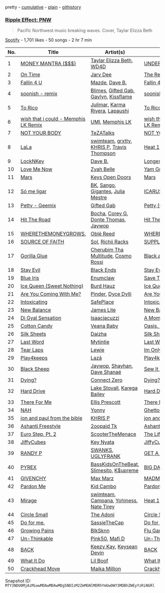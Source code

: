 pretty - [cumulative](/playlists/cumulative/37i9dQZF1DWVKZ0Z9y3Qew.md) - [plain](/playlists/plain/37i9dQZF1DWVKZ0Z9y3Qew) - [githistory](https://github.githistory.xyz/mackorone/spotify-playlist-archive/blob/main/playlists/plain/37i9dQZF1DWVKZ0Z9y3Qew)

### [Ripple Effect: PNW](https://open.spotify.com/playlist/37i9dQZF1DWVKZ0Z9y3Qew)

> Pacific Northwest music breaking waves\. Cover, Taylar Elizza Beth

[Spotify](https://open.spotify.com/user/spotify) - 1,701 likes - 50 songs - 2 hr 7 min

| No. | Title | Artist(s) | Album | Length |
|---|---|---|---|---|
| 1 | [MONEY MANTRA \($$$\)](https://open.spotify.com/track/0AoVzLAfAUGHNE8FMxaWXA) | [Taylar Elizza Beth](https://open.spotify.com/artist/0XE4mkNAnSI2molchwNfGQ), [WD4D](https://open.spotify.com/artist/53QqYQtqceXhifEin57aM3) | [UNDERCOVER LOVERGIRL](https://open.spotify.com/album/5ftcgh6Hixp42GIOlB1Fsq) | 2:34 |
| 2 | [On Time](https://open.spotify.com/track/3ToDN9fnVh1lg8WYifWYEE) | [Jarv Dee](https://open.spotify.com/artist/1sAKNLVFmAmxaurWLdmu1u) | [The Return Of The Jedi](https://open.spotify.com/album/5FP4vK7ADFEbK77rghjGoF) | 2:45 |
| 3 | [Fallin 4 U](https://open.spotify.com/track/6508S7RrqNgFaGkNlcnppp) | [Mazde](https://open.spotify.com/artist/60ELFqAhwT7jwRKJV6Rgfx), [Dave B.](https://open.spotify.com/artist/5bfqwcEcRrMhtY9smw3IeJ) | [Fallin 4 U](https://open.spotify.com/album/1YJ8tY6VZVWPmpedVPDvsa) | 2:05 |
| 4 | [soonish \- remix](https://open.spotify.com/track/0MFUEgA86y8cTDG23qZIO5) | [Blimes](https://open.spotify.com/artist/0vgKrXg0mdruX9v5DQkjQM), [Gifted Gab](https://open.spotify.com/artist/0qSaAqfR0p0oPm7Mv9Q1XT), [Gavlyn](https://open.spotify.com/artist/58ASRfojjs1J8bhyuUh1tI), [Kissflame](https://open.spotify.com/artist/12kJEyTzBlHn4TChb6nqRC) | [soonish \(remix\)](https://open.spotify.com/album/1x46A3F9ux4XLNoPdIjOsp) | 3:13 |
| 5 | [To Rico](https://open.spotify.com/track/0ZtJiImDOswMTzeIFX3i0X) | [Julimar](https://open.spotify.com/artist/3hTpXvRBbAKYNQCQrQJS5j), [Karma Rivera](https://open.spotify.com/artist/79rSn0FneG7zsUb6LItVLs), [Lapaushi](https://open.spotify.com/artist/24blHTBtdpGgD93XzjrOL1) | [To Rico](https://open.spotify.com/album/19V5nHozRe1Nf98cZiDFP4) | 2:16 |
| 6 | [wish that i could \- Memphis LK Remix](https://open.spotify.com/track/10kgI5WbVmGmfaLzZPElCM) | [UMI](https://open.spotify.com/artist/4ClziihVpBeFXNyDH83Lde), [Memphis LK](https://open.spotify.com/artist/7z3XgqpRYdNJ7RvEUlYaUe) | [wish that i could \(Memphis LK Remix\)](https://open.spotify.com/album/2XOxNQQpNIccflEHM0x6u3) | 3:01 |
| 7 | [NOT YOUR BODY](https://open.spotify.com/track/2nRSMc8KspRama6r5AfbEP) | [TeZATalks](https://open.spotify.com/artist/6olAhxDEja5fYKEHF6tA2W) | [NOT YOUR BODY](https://open.spotify.com/album/4XRJy0kavdKE3A3Ez3DZmN) | 2:34 |
| 8 | [LaLa](https://open.spotify.com/track/107HaqYTbzmtBkhk1cuLgB) | [swimteam](https://open.spotify.com/artist/206omVtktHmTtNCsSiMMjH), [grxtty](https://open.spotify.com/artist/1FlR4NKUG0ZDEzVZJbEe2E), [KHRIS P](https://open.spotify.com/artist/5kWlBrfLyEaITpIECNy577), [Travis Thompson](https://open.spotify.com/artist/6WZfEqqsYujHTUDuNd5Lbc) | [Heat 1](https://open.spotify.com/album/1zgVPlpiEfgHEThuvPRRRt) | 3:40 |
| 9 | [LockNKey](https://open.spotify.com/track/4RjIjpJHFJS711tCXYT5cJ) | [Dave B.](https://open.spotify.com/artist/5bfqwcEcRrMhtY9smw3IeJ) | [Longest Summer Ever](https://open.spotify.com/album/0wQwzXsen0hwz192vSjGoO) | 3:17 |
| 10 | [Love Me Now](https://open.spotify.com/track/5IQAB4XUY0a8mzyrVreVrJ) | [Zyah Belle](https://open.spotify.com/artist/09q46aTaAsSGoLID49Y6Sx) | [Yam Grier](https://open.spotify.com/album/2KvfsMy0IQ2XRd5Rh7Ur2Q) | 3:10 |
| 11 | [Mars](https://open.spotify.com/track/1YUPFTANfTUnyXVVilxkPg) | [Keys Open Doors](https://open.spotify.com/artist/17VWSnuIuvdgNkBgIBC0jp) | [Mars](https://open.spotify.com/album/277rKCoavJ2ORv1perGiEM) | 2:53 |
| 12 | [Só me ligar](https://open.spotify.com/track/31ySVMbs7U8LOuy7w4McR9) | [BK](https://open.spotify.com/artist/1YOVBTvznjiDvtAj4ExHeo), [Sango](https://open.spotify.com/artist/7e3FtKBIPLrIVm8g1FJMVg), [Gigantes](https://open.spotify.com/artist/6IRQqK4ODeABKC4kLRoiHe), [Julia Mestre](https://open.spotify.com/artist/1FnGKreDca8xq3juSi5hAE) | [ICARUS](https://open.spotify.com/album/4YxPiDQY2qbVb0tJHEhAxS) | 3:13 |
| 13 | [Petty \- Geemix](https://open.spotify.com/track/5NBt8e5ULnQGaHeHlRU0GX) | [Gifted Gab](https://open.spotify.com/artist/0qSaAqfR0p0oPm7Mv9Q1XT) | [Petty \(Geemix\)](https://open.spotify.com/album/2HguQhoeuePTRlw98lsoOw) | 2:25 |
| 14 | [Hit The Road](https://open.spotify.com/track/1yTii0imUFntzOqG6ZjIAs) | [Bocha](https://open.spotify.com/artist/3Uyli9ZRk3FZa1jYkMrxhz), [Corey G](https://open.spotify.com/artist/0OkqNjlmC3mfNMQZLWhP8l), [Donte Thomas](https://open.spotify.com/artist/53F7MNlYur7XEV75tY3Yor), [Jaywop](https://open.spotify.com/artist/7LHBUDRMoLWz3aw9H3YSb9) | [Hit The Road](https://open.spotify.com/album/24J5oH8NnaW8cXvkM80EiH) | 2:47 |
| 15 | [WHERETHEMONEYGROWS.](https://open.spotify.com/track/6V7SxXHLB3q2vF2i9todlK) | [Oblé Reed](https://open.spotify.com/artist/4drP7GL5gdmNowIgcunWgn) | [WHERETHEMONEYGROWS.](https://open.spotify.com/album/25qRLKVfa860UQhv8ODKZj) | 2:12 |
| 16 | [SOURCE OF FAITH](https://open.spotify.com/track/5f3VPKQNxmVbLjx6dAeN3O) | [Sol](https://open.spotify.com/artist/5mYS4mPFCpxvQwGU8rT43a), [Richii Racks](https://open.spotify.com/artist/4KbazUCfkr2jKsnAOmQ8ri) | [SUPPLY PACK](https://open.spotify.com/album/4T3MQIou61yojC2OhmvCcZ) | 2:04 |
| 17 | [Gorilla Glue](https://open.spotify.com/track/1hGeWfspzjQhQKUsvWP5qD) | [Cherubim Tha Multitude](https://open.spotify.com/artist/20B39XpBzn6k27Jy9EEE87), [Cosmo Rossi](https://open.spotify.com/artist/2QC6aOO7D11m2ATMXV6hLX) | [Black and Blue](https://open.spotify.com/album/3fFRjNQ2NgADmlNtLLTsip) | 1:50 |
| 18 | [Stay Evil](https://open.spotify.com/track/3RjFMhLZAbTJ6jaPgVzdR2) | [Black Ends](https://open.spotify.com/artist/5D8NXuzLwBMIZuL8o6U8q3) | [Stay Evil](https://open.spotify.com/album/2AshjPpqhCjewRATlCEbVc) | 3:10 |
| 19 | [Blue Iris](https://open.spotify.com/track/1F6Is1swYuKVM7lc9diToM) | [Enumclaw](https://open.spotify.com/artist/79yETfINxnDl54mTKLZUlb) | [Save The Baby](https://open.spotify.com/album/04MxjBwa4oIgWxBlu4iS14) | 2:37 |
| 20 | [Ice Queen \(Sweet Nothing\)](https://open.spotify.com/track/5LUznKu22hQnE3nxmnxXJf) | [Burd Hauz](https://open.spotify.com/artist/60s9OFnWv7R0Er09sVngbu) | [Ice Queen \(Sweet Nothing\)](https://open.spotify.com/album/7L0rwG7exVrIAHtxVXn8RI) | 3:32 |
| 21 | [Are You Coming With Me?](https://open.spotify.com/track/38j4eOl8We9zTwE0OTNCaW) | [Pinder](https://open.spotify.com/artist/4VNhdOgxfxVzFRWLNPP2kz), [Dyce Dylli](https://open.spotify.com/artist/3rTQBkEtmy9ngykWyVvWlJ) | [Are You Coming With Me?](https://open.spotify.com/album/7yqEn36xckP7UGRJivpfQG) | 2:18 |
| 22 | [Intoxicating](https://open.spotify.com/track/5CIaHRZPcYpgJwz95eBCIB) | [SafePlace](https://open.spotify.com/artist/63Oic7JkPpYf93akZbXclN) | [Intoxicating](https://open.spotify.com/album/0KbBtyKFsKnAS429HkOick) | 3:15 |
| 23 | [New Balance](https://open.spotify.com/track/0Yf1Ik5IMY94Lfi6bwXIfK) | [James Lite](https://open.spotify.com/artist/7e2dIr2GwZgilIk9CrtUUU) | [New Balance](https://open.spotify.com/album/6e6NZFitDZPHUJ0K8v3l81) | 2:57 |
| 24 | [Di Gyal Sensation](https://open.spotify.com/track/0Tcsw5JNMa5VGKqZKwJoaj) | [Isaacjacuzzi](https://open.spotify.com/artist/1d2LiED2RoP2szpzjrU0Hd) | [A Moment In Time](https://open.spotify.com/album/3ZvNabv5fnhNj0RIS4ueIB) | 2:23 |
| 25 | [Cotton Candy](https://open.spotify.com/track/1zD0Go66xEy2FDpstlvd2s) | [Veana Baby](https://open.spotify.com/artist/4Jbb3moZATsxTYTWqQk9q4) | [Oasis, Pt\. 1](https://open.spotify.com/album/5V9EtyXjivdbugKm342WtS) | 1:40 |
| 26 | [Silk Sheets](https://open.spotify.com/track/5b9h3qSZj7TOm2TSRSFsXD) | [Daizha](https://open.spotify.com/artist/3Rrg3qxCFC6sXCT8yIPjn6) | [Silk Sheets](https://open.spotify.com/album/16v5yqOyihzRxqYlEJ2Td7) | 3:20 |
| 27 | [Last Word](https://open.spotify.com/track/1KuXgevnlo7Ym7EzsXNGnY) | [Mytintie](https://open.spotify.com/artist/4fQj0YeIp39WhILu69EQb2) | [Last Word](https://open.spotify.com/album/6XpLWtdsR3LmLKTDfsRtOK) | 2:33 |
| 28 | [Tear Laps](https://open.spotify.com/track/79qYUIvier9oRgwE7OBTRQ) | [Lewie](https://open.spotify.com/artist/7tvCXmeh7MlNtmfKMN2H8Q) | [Im Only Human](https://open.spotify.com/album/7g7HR2FGMJrEj6C8g8qnAG) | 1:49 |
| 29 | [Play4keeps](https://open.spotify.com/track/0ywHx2l5wdnBU6ao4ePHyM) | [Lazā](https://open.spotify.com/artist/7KWbU8vlvkICzAOXsiRLal) | [Play4keeps](https://open.spotify.com/album/6yXWBTWHJztyGHCBEDtZP5) | 2:04 |
| 30 | [Black Sheep](https://open.spotify.com/track/36kzQRUHQZbfRKNbGRegpv) | [Jaywop](https://open.spotify.com/artist/7LHBUDRMoLWz3aw9H3YSb9), [Shayhan](https://open.spotify.com/artist/5bqTDHeDDzXWCdN4bKtVbz), [Dave Shanaé](https://open.spotify.com/artist/5ppKWaWRnYsBET84EoCQ2o) | [Sew It Seams](https://open.spotify.com/album/1dF6UFLq4SKp3sA31FILj3) | 2:53 |
| 31 | [Dying?](https://open.spotify.com/track/3VObauMtVihbUBlYrIO2Ee) | [Connect Zero](https://open.spotify.com/artist/3k8lBDenIm90lWaSpAYQeH) | [Dying?](https://open.spotify.com/album/4yDsdjKwIfkHSWlLONDhda) | 3:20 |
| 32 | [Hard Drive](https://open.spotify.com/track/6cyaX7UXHmXAFFqtWBJLRA) | [Lake Stovall](https://open.spotify.com/artist/1EEuN5YJWn70WP9YkfW38X), [Karega Bailey](https://open.spotify.com/artist/7B0WRril6GGd72oMDvkqAt) | [Hard Drive](https://open.spotify.com/album/2E1FM0DnSuFstkjOZfZzA2) | 3:26 |
| 33 | [There For Me](https://open.spotify.com/track/5goINnMqnEPRsqD7QDHgWt) | [Ellis Prescott](https://open.spotify.com/artist/1CwOqKfnDEm3IkwFyABUNL) | [There For Me](https://open.spotify.com/album/7E73PSZYvaP2B2A7Wgl5gf) | 2:43 |
| 34 | [NAH](https://open.spotify.com/track/6KFOWlQP6rbSAkDLOrr6eq) | [Yonny](https://open.spotify.com/artist/6FHpiparqe3BdjjfHyNXNJ) | [Ghetto Sunset](https://open.spotify.com/album/79t7Zes9mU2AZtNSiStLIN) | 1:50 |
| 35 | [jon and paul from the bible](https://open.spotify.com/track/2jGT2W2F5xWo7hDzDjkFjy) | [KHRIS P](https://open.spotify.com/artist/5kWlBrfLyEaITpIECNy577) | [jon and paul from the bible](https://open.spotify.com/album/5AOenbAjO1bHBVwMNxJU5W) | 1:40 |
| 36 | [Ashanti Freestyle](https://open.spotify.com/track/1aY3oSGqDGkIPVYE21qUiV) | [2oopaid Tk](https://open.spotify.com/artist/40x1DEUDHXochsWT1WeNcx) | [Ashanti Freestyle](https://open.spotify.com/album/0qTAk3lBwMwXSWrurA3E2z) | 2:50 |
| 37 | [Euro Step, Pt\. 2](https://open.spotify.com/track/3xlLAN9UmKPuNoDHkKCcSg) | [ScooterTheMenace](https://open.spotify.com/artist/4zy9I6HMQfwxA9wzWMLFGT) | [The Life Of A Menace](https://open.spotify.com/album/280oUCnk702rGwt2U6mdU2) | 1:50 |
| 38 | [JiffyCubes](https://open.spotify.com/track/0AwTL1yLHGlWp8KULnUKse) | [Key Nyata](https://open.spotify.com/artist/4X2V63Czlm32j6Yk38WeX5) | [JiffyCubes](https://open.spotify.com/album/4ZxeuFRtkMUBRR32s0DlH2) | 2:46 |
| 39 | [RANDY P](https://open.spotify.com/track/00FTYDLN5JcZI5RGy6BJ70) | [SWANKS](https://open.spotify.com/artist/67GmF4ktHfVu3vsmOM5cB7), [UGLYFRANK](https://open.spotify.com/artist/0t1y85av4KXlR18YPI1bVJ) | [GET A JOB](https://open.spotify.com/album/0ijixx2M3C6NAU1IEMkPKr) | 2:52 |
| 40 | [PYREX](https://open.spotify.com/track/2mydTnwFW68Uqzrj6ujkUn) | [BassKidsOnTheBeat](https://open.spotify.com/artist/5GcIcD0MWNlQN7dg7XEBo5), [Slimesito](https://open.spotify.com/artist/1fqzcp3dzZD1YGQ2RT5pYs), [K$upreme](https://open.spotify.com/artist/7trxpXo6hVUnoB22sbCkEd) | [BIG DAWG](https://open.spotify.com/album/1AGTSPzRfR88TwiQh1je7E) | 1:38 |
| 41 | [GIVENCHY](https://open.spotify.com/track/19hknUMXGhfqmJg13PA24c) | [Max Marz](https://open.spotify.com/artist/4fKDnAyOiVw2oKUD82Cqjb) | [MADMAN MAX](https://open.spotify.com/album/55KI3yaOiH1PA6cflGt2Hg) | 1:11 |
| 42 | [Pardon Me](https://open.spotify.com/track/0mbF1IEoCnB6SuBcogzRf0) | [Kid Cambo](https://open.spotify.com/artist/4n9wn5OJVBp96xO2cAqVDf) | [Pardon Me](https://open.spotify.com/album/3DqfboohsiCuauBZXvIbAr) | 2:50 |
| 43 | [Mirage](https://open.spotify.com/track/6pkfXMm56rZX4eoi3JvoY2) | [swimteam](https://open.spotify.com/artist/206omVtktHmTtNCsSiMMjH), [Campana](https://open.spotify.com/artist/2364ipmlSnhR9dgygYHkqu), [Yohiness](https://open.spotify.com/artist/34u4elkICj3ivwWRd4pbPz), [Nate Tirey](https://open.spotify.com/artist/2HzdGKSgyzPw0IAWoGnVj4) | [Heat 1](https://open.spotify.com/album/1zgVPlpiEfgHEThuvPRRRt) | 2:49 |
| 44 | [Circle Small](https://open.spotify.com/track/1U4OEQPBrZeSlZSA11A4l5) | [The Adoni](https://open.spotify.com/artist/2FE0a7TnyZHfLjcWqTdnBK) | [Circle Small](https://open.spotify.com/album/5wTqJgcvjyzI1MyWjkz2fC) | 1:35 |
| 45 | [Do for me.](https://open.spotify.com/track/6Ltjn2V8PaQERksQLVMrR7) | [SassieTheCap](https://open.spotify.com/artist/1FUleCwrFb0Wg25dlgd1cN) | [Do for me.](https://open.spotify.com/album/3Dk2Svp3zG0SilEv2gx5FU) | 2:25 |
| 46 | [Growing Pains](https://open.spotify.com/track/5aipGRTCmbrqo0iaBxE1vF) | [BlkSknn](https://open.spotify.com/artist/4MZ2Qm0lN1zer6Y77aDIGx) | [Flu Game](https://open.spotify.com/album/79HfYgszwHvpLkGGxFKXvR) | 2:19 |
| 47 | [Un\-Thinkable](https://open.spotify.com/track/1XJz3d2MqgDBFVgiQ1KdOJ) | [Pink50](https://open.spotify.com/artist/6yLc3NcLLuzg1BW06BgCeQ), [Mafi D](https://open.spotify.com/artist/0TboE335UT8BpAg6aSpoAm) | [Un\-Thinkable](https://open.spotify.com/album/62anmaJ3nvZYhj6vgLM1nJ) | 2:31 |
| 48 | [BACK](https://open.spotify.com/track/71wgKh5575p381tV48Xfu3) | [Keezy Kay](https://open.spotify.com/artist/0BxreeuwIADVriLOyYSxBK), [Keysean Devin](https://open.spotify.com/artist/18ZY2bXFIBENyzmHF6Phxv) | [BACK](https://open.spotify.com/album/1whKX00YhmaN20o3KxKUtB) | 2:46 |
| 49 | [What It Do](https://open.spotify.com/track/70SPaHty8pOp8wqJumA3Xl) | [Lil Boof](https://open.spotify.com/artist/5F0TXqGLk4v8EAe0TZq0XC) | [What It Do](https://open.spotify.com/album/3haXXbUQQmUAFr8XgbX5CV) | 1:41 |
| 50 | [Crackhead Move](https://open.spotify.com/track/1mZscNOtihFjC0uhpis7oV) | [Maika Million](https://open.spotify.com/artist/550nfGDwq7E0lxtarPhp2j) | [Crackhead Move](https://open.spotify.com/album/2emlswOEFTkCeOCTV79sPN) | 1:48 |

Snapshot ID: `MTY3NDU0MjAzMiwwMDAwMDAwMDg5NDIzM2ZmMGNlMDRhYmUwOWY3MDBhZWEyYzRiNGRl`
